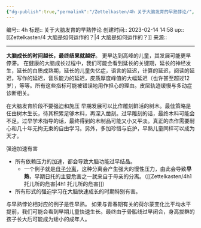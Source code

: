 ```yaml
---
{"dg-publish":true,"permalink":"/Zettelkasten/4h 关于大脑发育的早熟悖论/","dgPassFrontmatter":true}
---
```


编号:: 4h
标题:: 关于大脑发育的早熟悖论
创建时间:: 2023-02-14 14:58
up:: [[Zettelkasten/4 大脑是如何运作的？\|4 大脑是如何运作的？]]
来源:: 

---
**大脑成长的时间越长，最终结果就越好**。
更早达到高峰的儿童，其发展可能更早停滞。
在健康的大脑成长过程中，我们可能会看到延长的关键期，延长的神经发生，延长的白质成熟期，延长的儿童失忆症，语言的延迟，计算的延迟，阅读的延迟，写作的延迟，音乐能力的延迟，皮质厚度峰值的大幅延迟（也许甚至超过12岁），等等。所有这些指标可能被错误地用作担心的理由。皮层轨迹缓慢与多动症诊断相关。

在大脑发育阶段不要强迫和施压
早期发展可以比作雕刻鲜活的树木。最佳策略是任由树木生长，待其积累足够木料，再深入凿刻。过早雕刻的话，最终木料可能会不足。过早学术指导的话，最终得到的木制品可能又小又平淡。真正的杰作需要耐心和几十年无拘无束的自由学习。另外，多加珍惜与庇护，早熟儿童同样可以成为天才。

强迫加速有害
- 所有依赖压力的加速，都会导致大脑功能过早结晶。
	- 一个例子就是[母子分离](https://link.zhihu.com/?target=https%3A//supermemo.guru/wiki/Maternal_separation)，这种分离会产生强大的慢性压力，由此会导致**早熟**，早期日托的主要危害之一就来自于母亲的分离。（[[Zettelkasten/4h1 托儿所的危害\|4h1 托儿所的危害]]）
- 所有形式的强迫学习在大脑快速成长的时期特别有害。

与早熟悖论相对应的例子是性早熟。
如果与青春期有关的荷尔蒙变化比平均水平提前，我们可能会看到早期儿童快速生长。最终由于骨骺线过早闭合，身高拔群的孩子长大后可能成为矮小的成年人。

